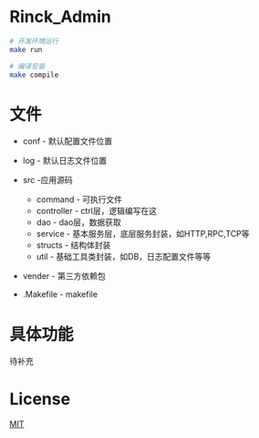 # Rinck_Admin

``` bash
# 开发环境运行
make run 

# 编译安装
make compile
```

# 文件
* conf - 默认配置文件位置
* log - 默认日志文件位置

* src -应用源码
    * command - 可执行文件
    * controller - ctrl层，逻辑编写在这
    * dao - dao层，数据获取
    * service - 基本服务层，底层服务封装，如HTTP,RPC,TCP等
    * structs - 结构体封装
    * util - 基础工具类封装，如DB，日志配置文件等等
* vender - 第三方依赖包
* .Makefile - makefile

# 具体功能
待补充

# License
[MIT](http://opensource.org/licenses/MIT)
